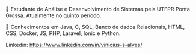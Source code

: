 📝 Estudante de Análise e Desenvolvimento de Sistemas pela UTFPR Ponta Grossa. Atualmente no quinto período.

🧠 Conhecimentos em Java, C, SQL, Banco de dados Relacionais, HTML, CSS, Docker, JS, PHP, Laravel, Ionic e Python.

Linkedin: https://www.linkedin.com/in/vinicius-s-alves/
